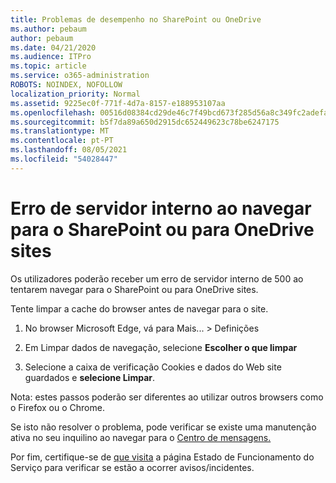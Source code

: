 ```yaml
---
title: Problemas de desempenho no SharePoint ou OneDrive
ms.author: pebaum
author: pebaum
ms.date: 04/21/2020
ms.audience: ITPro
ms.topic: article
ms.service: o365-administration
ROBOTS: NOINDEX, NOFOLLOW
localization_priority: Normal
ms.assetid: 9225ec0f-771f-4d7a-8157-e188953107aa
ms.openlocfilehash: 00516d08384cd29de46c7f49bcd673f285d56a8c349fc2adefa5ea2173abd7b6
ms.sourcegitcommit: b5f7da89a650d2915dc652449623c78be6247175
ms.translationtype: MT
ms.contentlocale: pt-PT
ms.lasthandoff: 08/05/2021
ms.locfileid: "54028447"
---
```

# <a name="internal-server-error-when-navigating-to-sharepoint-or-onedrive-sites"></a>Erro de servidor interno ao navegar para o SharePoint ou para OneDrive sites

Os utilizadores poderão receber um erro de servidor interno de 500 ao tentarem navegar para o SharePoint ou para OneDrive sites. 

Tente limpar a cache do browser antes de navegar para o site.


1. No browser Microsoft Edge, vá para Mais... > Definições

2. Em Limpar dados de navegação, selecione **Escolher o que limpar**

3. Selecione a caixa de verificação Cookies e dados do Web site guardados e **selecione Limpar**.

Nota: estes passos poderão ser diferentes ao utilizar outros browsers como o Firefox ou o Chrome.

Se isto não resolver o problema, pode verificar se existe uma manutenção ativa no seu inquilino ao navegar para o [Centro de mensagens.](https://portal.office.com/adminportal/home#/MessageCenter)

Por fim, certifique-se de [que visita](https://portal.office.com/adminportal/home#/servicehealth) a página Estado de Funcionamento do Serviço para verificar se estão a ocorrer avisos/incidentes.

